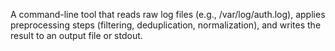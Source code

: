 A command-line tool that reads raw log files (e.g., /var/log/auth.log), applies preprocessing steps (filtering, deduplication, normalization), and writes the result to an output file or stdout.
